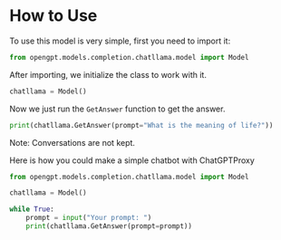 # How to Use

To use this model is very simple, first you need to import it:

```py
from opengpt.models.completion.chatllama.model import Model
```

After importing, we initialize the class to work with it.

```py
chatllama = Model()
```

Now we just run the `GetAnswer` function to get the answer.

```py
print(chatllama.GetAnswer(prompt="What is the meaning of life?"))
```
Note: Conversations are not kept.

Here is how you could make a simple chatbot with ChatGPTProxy

```py
from opengpt.models.completion.chatllama.model import Model

chatllama = Model()

while True:
    prompt = input("Your prompt: ")
    print(chatllama.GetAnswer(prompt=prompt))
```
